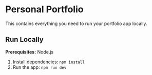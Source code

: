 # Personal Portfolio

This contains everything you need to run your portfolio app locally.

## Run Locally

**Prerequisites:**  Node.js

1. Install dependencies:
   `npm install`
2. Run the app:
   `npm run dev`
